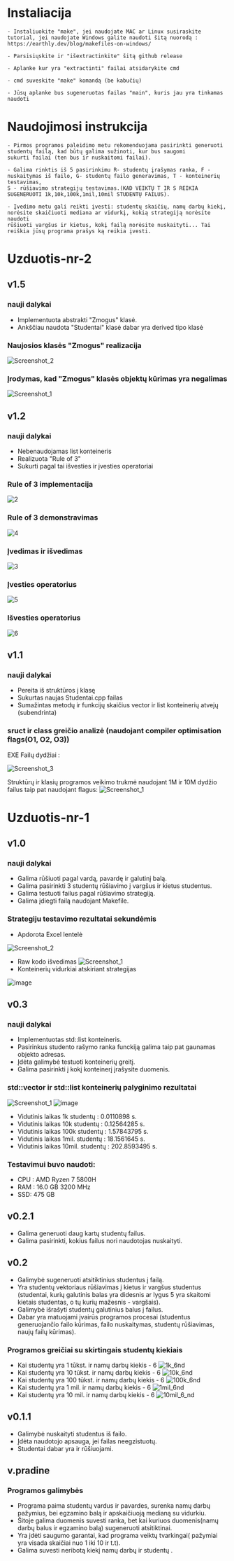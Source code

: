 # Instaliacija 
```
- Instaliuokite "make", jei naudojate MAC ar Linux susiraskite tutorial, jei naudojate Windows galite naudoti šitą nuorodą :
https://earthly.dev/blog/makefiles-on-windows/

- Parsisiųskite ir "išextractinkite" šitą github release

- Aplanke kur yra "extractinti" failai atsidarykite cmd

- cmd suveskite "make" komandą (be kabučių)

- Jūsų aplanke bus sugeneruotas failas "main", kuris jau yra tinkamas naudoti

```
# Naudojimosi instrukcija 
```
- Pirmos programos paleidimo metu rekomenduojama pasirinkti generuoti studentų failą, kad būtų galima sužinoti, kur bus saugomi
sukurti failai (ten bus ir nuskaitomi failai).

- Galima rinktis iš 5 pasirinkimu R- studentų įrašymas ranka, F - nuskaitymas iš failo, G- studentų failo generavimas, T - konteinerių testavimas,
S - rūšiavimo strategijų testavimas.(KAD VEIKTŲ T IR S REIKIA SUGENERUOTI 1k,10k,100k,1mil,10mil STUDENTŲ FAILUS).

- Įvedimo metu gali reikti įvesti: studentų skaičių, namų darbų kiekį, norėsite skaičiuoti mediana ar vidurkį, kokią strategiją norėsite naudoti
rūšiuoti vargšus ir kietus, kokį failą norėsite nuskaityti... Tai reiškia jūsų programa prašys ką reikia įvesti.

```
# Uzduotis-nr-2
## v1.5 
### nauji dalykai 
* Implementuota abstrakti "Zmogus" klasė.
* Ankščiau naudota "Studentai" klasė dabar yra derived tipo klasė

### Naujosios klasės "Zmogus" realizacija 
![Screenshot_2](https://github.com/laurinykas/Uzduotis-nr-2/assets/112711939/4f2c206b-1d7d-4281-9917-1d17a6f4469c)

### Įrodymas, kad "Zmogus" klasės objektų kūrimas yra negalimas
![Screenshot_1](https://github.com/laurinykas/Uzduotis-nr-2/assets/112711939/0b7d5ad9-80b2-4c24-ad8b-934914efcb65)


## v1.2
### nauji dalykai 
* Nebenaudojamas list konteineris
* Realizuota "Rule of 3"
* Sukurti pagal tai išvesties ir įvesties operatoriai  
### Rule of 3 implementacija 
![2](https://github.com/laurinykas/Uzduotis-nr-2/assets/112711939/a6b68eaf-4532-4dcb-af5d-1a8343860eab)
### Rule of 3 demonstravimas 
![4](https://github.com/laurinykas/Uzduotis-nr-2/assets/112711939/4ff5a097-27cd-48f8-9c67-f0a6124e58dd)
### Įvedimas ir išvedimas
![3](https://github.com/laurinykas/Uzduotis-nr-2/assets/112711939/d7075419-00c5-47ae-8a84-d643312ca69f)
### Įvesties operatorius 
![5](https://github.com/laurinykas/Uzduotis-nr-2/assets/112711939/19010912-394a-46c6-aeab-1c3bf496dd43)
### Išvesties operatorius 
![6](https://github.com/laurinykas/Uzduotis-nr-2/assets/112711939/c3303235-1251-4623-9c09-b45952994f00)






## v1.1
### nauji dalykai 
* Pereita iš struktūros į klasę
* Sukurtas naujas Studentai.cpp failas
* Sumažintas metodų ir funkcijų skaičius vector ir list konteinerių atvejų (subendrinta)

### sruct ir class greičio analizė (naudojant compiler optimisation flags(O1, O2, O3))
 EXE Failų dydžiai :

 
![Screenshot_3](https://github.com/laurinykas/Uzduotis-nr-2/assets/112711939/0e9b151c-6bfc-4938-94e0-66df9b7312e8)

Struktūrų ir klasių programos veikimo trukmė naudojant 1M ir 10M dydžio failus taip pat naudojant flagus:
![Screenshot_1](https://github.com/laurinykas/Uzduotis-nr-2/assets/112711939/be58dfcd-4baf-474f-a088-4b1c754bfe66)


# Uzduotis-nr-1
## v1.0 
### nauji dalykai
* Galima rūšiuoti pagal vardą, pavardę ir galutinį balą.
* Galima pasirinkti 3 studentų rūšiavimo į vargšus ir kietus studentus. 
* Galima testuoti failus pagal rūšiavimo strategiją.
* Galima įdiegti failą naudojant Makefile.

### Strategiju testavimo rezultatai sekundėmis
* Apdorota Excel lentelė


![Screenshot_2](https://github.com/laurinykas/Uzduotis-nr-1/assets/112711939/c1684dd1-0538-4a1d-83ae-7ef2aeb150de)
* Raw kodo išvedimas
![Screenshot_1](https://github.com/laurinykas/Uzduotis-nr-1/assets/112711939/5d3602ba-938d-4483-98ca-e528e362dc54)
* Konteinerių vidurkiai atskiriant strategijas

![image](https://github.com/laurinykas/Uzduotis-nr-1/assets/112711939/e34e6e45-8d56-4801-934b-e19126dbf0c5)






## v0.3 
### nauji dalykai
* Implementuotas std::list konteineris.
* Pasirinkus studento rašymo ranka funckiją galima taip pat gaunamas objekto adresas.
* Įdėta galimybė testuoti konteinerių greitį.
* Galima pasirinkti į kokį konteinerį įrašysite duomenis.
  
### std::vector ir std::list konteinerių palyginimo rezultatai

![Screenshot_1](https://github.com/laurinykas/Uzduotis-nr-1/assets/112711939/d1e92756-5aa9-4eb6-b7c0-dcac1237d786)
![image](https://github.com/laurinykas/Uzduotis-nr-1/assets/112711939/d26ef658-e736-4783-aee6-975f88f91c5d)

* Vidutinis laikas 1k studentų : 0.0110898 s.
* Vidutinis laikas 10k studentų : 0.12564285 s.
* Vidutinis laikas 100k studentų : 1.57843795 s.
* Vidutinis laikas 1mil. studentų : 18.1561645 s.
* Vidutinis laikas 10mil. studentų : 202.8593495 s. 
### Testavimui buvo naudoti:
*  CPU : AMD Ryzen 7 5800H
* RAM : 16.0 GB 3200 MHz
* SSD: 475 GB
  

## v0.2.1
* Galima generuoti daug kartų studentų failus.
* Galima pasirinkti, kokius failus nori naudotojas nuskaityti.

## v0.2 
* Galimybė sugeneruoti atsitiktinius studentus į failą.
* Yra studentų vektoriaus rūšiavimas į kietus ir vargšus studentus
  (studentai, kurių galutinis balas yra didesnis ar lygus 5 yra skaitomi kietais studentas, o tų kurių mažesnis - vargšais).
* Galimybė išrašyti studentų galutinius balus į failus.
* Dabar yra matuojami įvairūs programos procesai (studentus generuojančio failo kūrimas, failo nuskaitymas, studentų rūšiavimas, naujų failų kūrimas).

### Programos greičiai su skirtingais studentų kiekiais
* Kai studentų yra 1 tūkst. ir namų darbų kiekis - 6
![1k_6nd](https://github.com/laurinykas/Uzduotis-nr-1/assets/112711939/ef805dd6-036c-40a2-a704-5f26f6ad0f52)
* Kai studentų yra 10 tūkst. ir namų darbų kiekis - 6
![10k_6nd](https://github.com/laurinykas/Uzduotis-nr-1/assets/112711939/436c36b9-466d-4a25-8381-f326903b8f51)
* Kai studentų yra 100 tūkst. ir namų darbų kiekis - 6
![100k_6nd](https://github.com/laurinykas/Uzduotis-nr-1/assets/112711939/68b93e4f-1c8e-4110-91bc-df5de26c32c8)
* Kai studentų yra 1 mil. ir namų darbų kiekis - 6
![1mil_6nd](https://github.com/laurinykas/Uzduotis-nr-1/assets/112711939/56e4f1ea-1a90-4463-aaa1-07558df7fe6a)
* Kai studentų yra 10 mil. ir namų darbų kiekis - 6
![10mil_6_nd](https://github.com/laurinykas/Uzduotis-nr-1/assets/112711939/e4da4830-9bad-4926-afce-0569ca2a4e4f)


## v0.1.1
* Galimybė nuskaityti studentus iš failo.
* Įdėta naudotojo apsauga, jei failas neegzistuotų.
* Studentai dabar yra ir rūšiuojami.

## v.pradine 
### Programos galimybės
* Programa paima studentų vardus ir pavardes, surenka namų  darbų pažymius, bei egzamino balą ir apskaičiuoją medianą su vidurkiu.
* Šitoje galima duomenis suvesti ranka, bet kai kuriuos duomenis(namų darbų balus ir egzamino balą) sugeneruoti atsitiktinai.
* Yra įdėti saugumo garantai, kad programa veiktų tvarkingai( pažymiai yra visada skaičiai nuo 1 iki 10 ir t.t).
* Galima suvesti neribotą kiekį namų darbų ir studentų .
